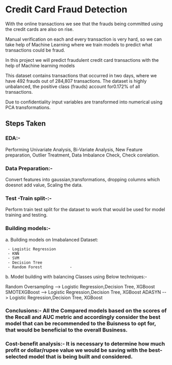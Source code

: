 # Credit Card Fraud Detection
With the online transactions we see that the frauds being committed using the credit cards are also on rise.

Manual verification on each and every transaction is very hard, so we can take help of Machine Learning where we train models to predict what transactions could be fraud.

In this project we will predict fraudulent credit card transactions with the help of Machine learning models

This dataset contains transactions that occurred in two days, where we have 492 frauds out of 284,807 transactions. The dataset is highly unbalanced, the positive class (frauds) account for0.172% of all transactions.

Due to confidentiality input variables are transformed into numerical using PCA transformations.

## Steps Taken


### EDA:-
Performing Univariate Analysis, Bi-Variate Analysis, New Feature preparation, Outlier Treatment, Data Imbalance Check, Check corelation.
### Data Preparation:-
Convert features into gaussian,transformations, dropping columns which doesnot add value, Scaling the data.
### Test -Train split-:-
Perform train test split for the dataset to work that would be used for model training and testing.
### Building models:-

a. Building models on Imabalanced Dataset:

     - Logistic Regression
     - KNN
     - SVM
     - Decision Tree
     - Random Forest            - 
b. Model building with balancing Classes using Below techniques:-

Random Oversampling --> Logistic Regression,Decision Tree, XGBoost
SMOTEXGBoost --> Logistic Regression,Decision Tree, XGBoost
ADASYN --> Logistic Regression,Decision Tree, XGBoost
### Conclusions:- All the Compared models based on the scores of the Recall and AUC metric and accordingly consider the best model that can be recommended to the Buisness to opt for, that would be beneficial to the overall Business.

### Cost-benefit analysis:- It is necessary to determine how much profit or dollar/rupee value we would be saving with the best-selected model that is being built and considered.

